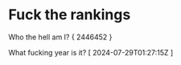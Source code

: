 # Fuck the rankings

Who the hell am I?
{ 2446452 }

What fucking year is it?
[ 2024-07-29T01:27:15Z ]

